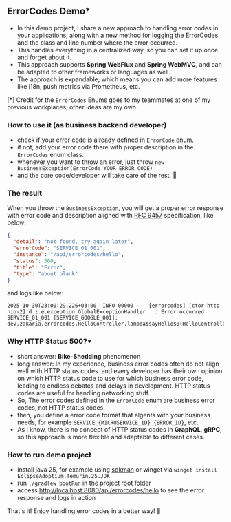 ## ErrorCodes Demo*

- In this demo project, I share a new approach to handling error codes in your applications, along with a new method for logging the ErrorCodes and the class and line number where the error occurred.
- This handles everything in a centralized way, so you can set it up once and forget about it.
- This approach supports **Spring WebFlux** and **Spring WebMVC**, and can be adapted to other frameworks or languages as well.
- The approach is expandable, which means you can add more features like i18n, push metrics via Prometheus, etc.

[*] Credit for the `ErrorCodes` Enums goes to my teammates at one of my previous workplaces; other ideas are my own.

### How to use it (as business backend developer)

- check if your error code is already defined in `ErrorCode` enum.
- if not, add your error code there with proper description in the `ErrorCodes` enum class.
- whenever you want to throw an error, just throw `new BusinessException(ErrorCode.YOUR_ERROR_CODE)`
- and the core code/developer will take care of the rest. 🎉


### The result

When you throw the `BusinessException`, you will get a proper error response with error code and description aligned with [RFC 9457](https://www.rfc-editor.org/rfc/rfc9457.html) specification, like below:

```json
{
  "detail": "not found, try again later",
  "errorCode": "SERVICE_01_001",
  "instance": "/api/errorcodes/hello",
  "status": 500,
  "title": "Error",
  "type": "about:blank"
}
``` 

and logs like below:

```log
2025-10-30T23:00:29.226+03:00  INFO 00000 --- [errorcodes] [ctor-http-nio-2] d.z.e.exception.GlobalExceptionHandler   : Error occurred SERVICE_01_001 [SERVICE_GOOGLE_001]: dev.zakaria.errorcodes.HelloController.lambda$sayHello$0(HelloController.java:15)
```

### Why HTTP Status 500?*

- short answer: **Bike-Shedding** phenomenon
- long answer: In my experience, business error codes often do not align well with HTTP status codes. and every developer has their own opinion on which HTTP status code to use for which business error code, leading to endless debates and delays in development. HTTP status codes are useful for handling networking stuff.
- So, The error codes defined in the `ErrorCode` enum are business error codes, not HTTP status codes.
- then, you define a error code format that algents with your business needs, for example `SERVICE_{MICROSERVICE_ID}_{ERROR_ID}`, etc.
- As I know, there is no concept of HTTP status codes in **GraphQL**, **gRPC**, so this approach is more flexible and adaptable to different cases.


### How to run demo project

- install java 25, for example using [sdkman](https://sdkman.io/) or winget via `winget install EclipseAdoptium.Temurin.25.JDK`
- run `./gradlew bootRun` in the project root folder
- access [http://localhost:8080/api/errorcodes/hello](http://localhost:8080/api/errorcodes/hello) to see the error response and logs in action


That's it! Enjoy handling error codes in a better way! 🚀